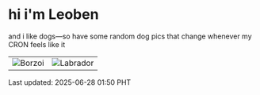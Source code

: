 # hi i'm Leoben

and i like dogs—so have some random dog pics that change whenever my CRON feels like it

|  |  |
|--------|----------|
| ![Borzoi](https://random-dog-vercel.vercel.app/api/random-borzoi?v=1751046652) | ![Labrador](https://random-dog-vercel.vercel.app/api/random-labrador?v=1751046652) |

Last updated: 2025-06-28 01:50 PHT
